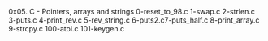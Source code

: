 0x05. C - Pointers, arrays and strings
0-reset_to_98.c
1-swap.c
2-strlen.c
3-puts.c
4-print_rev.c
5-rev_string.c
6-puts2.c7-puts_half.c
8-print_array.c
9-strcpy.c
100-atoi.c
101-keygen.c

